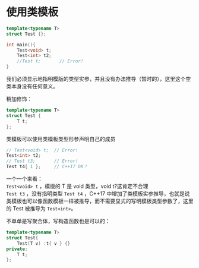 # 使用类模板
```cpp
template<typename T>
struct Test {};

int main(){
    Test<void> t;
    Test<int> t2;
    //Test t;       // Error!
}
```
我们必须显示地指明模版的类型实参，并且没有办法推导（暂时的），这里这个空类本身没有任何意义。  

稍加修饰：
```cpp
template<typename T>
struct Test {
    T t;
};
```
类模板可以使用类模板类型形参声明自己的成员
```cpp
// Test<void> t;  // Error!
Test<int> t2;     
// Test t3;       // Error!
Test t4{ 1 };     // C++17 OK！
```
一个一个来看：  
```Test<void> t``` ，模版的 T 是 void 类型，void t?这肯定不合理  
```Test t3``` ，没有指明类型
```Test t4``` ，C++17 中增加了类模板实参推导，也就是说类模板也可以像函数模板一样被推导，而不需要显式的写明模板类型参数了，这里的 Test 被推导为 ```Test<int>```。

不单单是写聚合体，写构造函数也是可以的：
```cpp
template<typename T>
struct Test{
    Test(T v) :t{ v } {}
private:
    T t;
};
```
